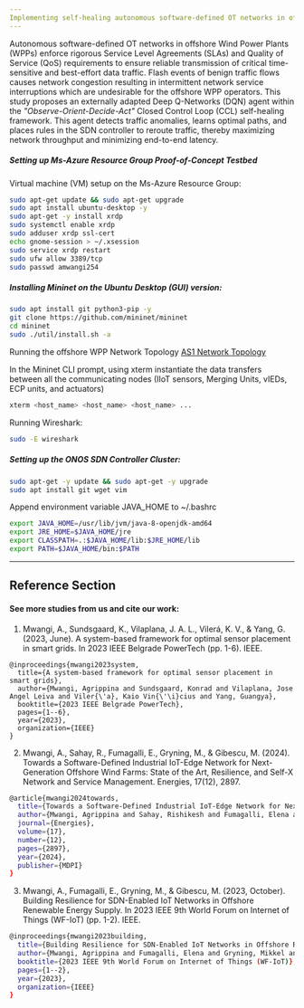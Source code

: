 ```yaml
---
Implementing self-healing autonomous software-defined OT networks in offshore wind power plants
---
```


Autonomous software-defined OT networks in offshore Wind Power Plants (WPPs) enforce rigorous Service Level Agreements (SLAs) and Quality of Service (QoS) requirements to ensure reliable transmission of critical time-sensitive and best-effort data traffic. 
Flash events of benign traffic flows causes network congestion resulting in intermittent network service interruptions which are undesirable for the offshore WPP operators. 
This study proposes an externally adapted Deep Q-Networks (DQN) agent within the _"Observe-Orient-Decide-Act"_ Closed Control Loop (CCL) self-healing framework. 
This agent detects traffic anomalies, learns optimal paths, and places rules in the SDN controller to reroute traffic, thereby maximizing network throughput and minimizing end-to-end latency.




##### Setting up Ms-Azure Resource Group Proof-of-Concept Testbed


Virtual machine (VM) setup on the Ms-Azure Resource Group:
```bash
sudo apt-get update && sudo apt-get upgrade
sudo apt install ubuntu-desktop -y
sudo apt-get -y install xrdp
sudo systemctl enable xrdp
sudo adduser xrdp ssl-cert
echo gnome-session > ~/.xsession
sudo service xrdp restart
sudo ufw allow 3389/tcp
sudo passwd amwangi254
```

##### Installing Mininet on the Ubuntu Desktop (GUI) version:

```bash
sudo apt install git python3-pip -y
git clone https://github.com/mininet/mininet
cd mininet
sudo ./util/install.sh -a
```

Running the offshore WPP Network Topology [AS1 Network Topology](https://github.com/PinaPhD/JP3/blob/main/DataPlane/dataplane.py)

In the Mininet CLI prompt, using xterm instantiate the data transfers between all the communicating nodes (IIoT sensors, Merging Units, vIEDs, ECP units, and actuators)
```bash
xterm <host_name> <host_name> <host_name> ...
```

Running Wireshark:

```bash
sudo -E wireshark
```

##### Setting up the ONOS SDN Controller Cluster:

```bash
sudo apt-get -y update && sudo apt-get -y upgrade
sudo apt install git wget vim
```

Append environment variable JAVA_HOME to ~/.bashrc 
```bash
export JAVA_HOME=/usr/lib/jvm/java-8-openjdk-amd64
export JRE_HOME=$JAVA_HOME/jre
export CLASSPATH=.:$JAVA_HOME/lib:$JRE_HOME/lib
export PATH=$JAVA_HOME/bin:$PATH
```

---
Reference Section
---

#### See more studies from us and cite our work:

1. Mwangi, A., Sundsgaard, K., Vilaplana, J. A. L., Vilerá, K. V., & Yang, G. (2023, June). A system-based framework for optimal sensor placement in smart grids. In 2023 IEEE Belgrade PowerTech (pp. 1-6). IEEE.
```{bibliography}
@inproceedings{mwangi2023system,
  title={A system-based framework for optimal sensor placement in smart grids},
  author={Mwangi, Agrippina and Sundsgaard, Konrad and Vilaplana, Jose Angel Leiva and Viler{\'a}, Kaio Vin{\'\i}cius and Yang, Guangya},
  booktitle={2023 IEEE Belgrade PowerTech},
  pages={1--6},
  year={2023},
  organization={IEEE}
}
```

2. Mwangi, A., Sahay, R., Fumagalli, E., Gryning, M., & Gibescu, M. (2024). Towards a Software-Defined Industrial IoT-Edge Network for Next-Generation Offshore Wind Farms: State of the Art, Resilience, and Self-X Network and Service Management. Energies, 17(12), 2897.
```bash
@article{mwangi2024towards,
  title={Towards a Software-Defined Industrial IoT-Edge Network for Next-Generation Offshore Wind Farms: State of the Art, Resilience, and Self-X Network and Service Management},
  author={Mwangi, Agrippina and Sahay, Rishikesh and Fumagalli, Elena and Gryning, Mikkel and Gibescu, Madeleine},
  journal={Energies},
  volume={17},
  number={12},
  pages={2897},
  year={2024},
  publisher={MDPI}
}
```

3. Mwangi, A., Fumagalli, E., Gryning, M., & Gibescu, M. (2023, October). Building Resilience for SDN-Enabled IoT Networks in Offshore Renewable Energy Supply. In 2023 IEEE 9th World Forum on Internet of Things (WF-IoT) (pp. 1-2). IEEE.
```bash
@inproceedings{mwangi2023building,
  title={Building Resilience for SDN-Enabled IoT Networks in Offshore Renewable Energy Supply},
  author={Mwangi, Agrippina and Fumagalli, Elena and Gryning, Mikkel and Gibescu, Madeleine},
  booktitle={2023 IEEE 9th World Forum on Internet of Things (WF-IoT)},
  pages={1--2},
  year={2023},
  organization={IEEE}
}
```
